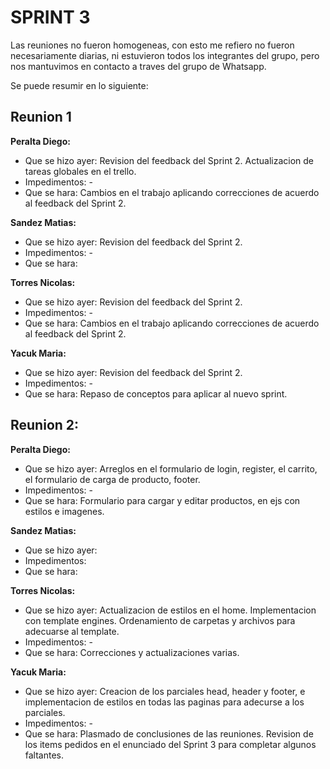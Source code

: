 # SPRINT 3

Las reuniones no fueron homogeneas, con esto me refiero no fueron necesariamente diarias, ni estuvieron todos los integrantes del grupo, pero nos mantuvimos en contacto a traves del grupo de Whatsapp.

Se puede resumir en lo siguiente:

## Reunion 1

**Peralta Diego:**
- Que se hizo ayer: Revision del feedback del Sprint 2. Actualizacion de tareas globales en el trello.
- Impedimentos: -
- Que se hara: Cambios en el trabajo aplicando correcciones de acuerdo al feedback del Sprint 2.

**Sandez Matias:**
- Que se hizo ayer: Revision del feedback del Sprint 2.
- Impedimentos: -
- Que se hara: 

**Torres Nicolas:**
- Que se hizo ayer: Revision del feedback del Sprint 2.
- Impedimentos: -
- Que se hara: Cambios en el trabajo aplicando correcciones de acuerdo al feedback del Sprint 2.

**Yacuk Maria:**
- Que se hizo ayer: Revision del feedback del Sprint 2.
- Impedimentos: -
- Que se hara: Repaso de conceptos para aplicar al nuevo sprint.


## Reunion 2:

**Peralta Diego:**
- Que se hizo ayer: Arreglos en el formulario de login, register, el carrito, el formulario de carga de producto, footer.
- Impedimentos: -
- Que se hara: Formulario para cargar y editar productos, en ejs con estilos e imagenes.

**Sandez Matias:**
- Que se hizo ayer:
- Impedimentos:
- Que se hara:

**Torres Nicolas:**
- Que se hizo ayer: Actualizacion de estilos en el home. Implementacion con template engines. Ordenamiento de carpetas y archivos para adecuarse al template.
- Impedimentos: -
- Que se hara: Correcciones y actualizaciones varias.

**Yacuk Maria:**
- Que se hizo ayer: Creacion de los parciales head, header y footer, e implementacion de estilos en todas las paginas para adecurse a los parciales. 
- Impedimentos: -
- Que se hara: Plasmado de conclusiones de las reuniones. Revision de los items pedidos en el enunciado del Sprint 3 para completar algunos faltantes.